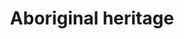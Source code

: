 ---
title: Aboriginal heritage
longTitle: 'Aboriginal heritage'
tags:
- gccommon
usedFor:
- "[[Indigenous culture]]"
---